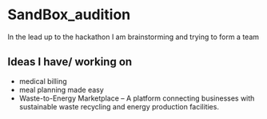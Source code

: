 # SandBox_audition
In the lead up to the hackathon I am brainstorming and trying to form a team


## Ideas I have/ working on
- medical billing
- meal planning made easy
- Waste-to-Energy Marketplace – A platform connecting businesses with sustainable waste recycling and energy production facilities.
